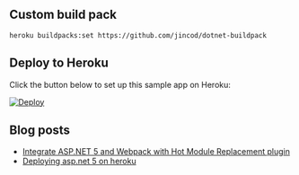 ## Custom build pack
```
heroku buildpacks:set https://github.com/jincod/dotnet-buildpack
```
## Deploy to Heroku
Click the button below to set up this sample app on Heroku:

[![Deploy](https://www.herokucdn.com/deploy/button.svg)](https://heroku.com/deploy?template=https://github.com/jincod/AspNet5DemoApp)

## Blog posts

- [Integrate ASP.NET 5 and Webpack with Hot Module Replacement plugin](http://jincod.tumblr.com/post/135043543538/integrate-aspnet-5-and-webpack-with-hot-module)
- [Deploying asp.net 5 on heroku](http://jincod.tumblr.com/post/131004166948/deploying-aspnet-5-on-heroku)
